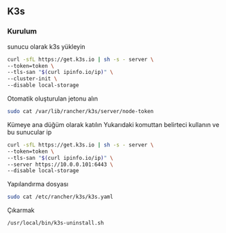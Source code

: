 ## K3s

### Kurulum

sunucu olarak k3s yükleyin

```sh
curl -sfL https://get.k3s.io | sh -s - server \
--token=token \
--tls-san "$(curl ipinfo.io/ip)" \
--cluster-init \
--disable local-storage
```

Otomatik oluşturulan jetonu alın

```sh
sudo cat /var/lib/rancher/k3s/server/node-token
```

Kümeye ana düğüm olarak katılın Yukarıdaki komuttan belirteci kullanın ve bu sunucular ip

```sh
curl -sfL https://get.k3s.io | sh -s - server \
--token=token \
--tls-san "$(curl ipinfo.io/ip)" \
--server https://10.0.0.101:6443 \
--disable local-storage
```

Yapılandırma dosyası

```bash
sudo cat /etc/rancher/k3s/k3s.yaml
```

Çıkarmak

```bash
/usr/local/bin/k3s-uninstall.sh
```
